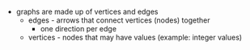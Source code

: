 - graphs are made up of vertices and edges
  - edges - arrows that connect vertices (nodes) together
    - one direction per edge
  - vertices - nodes that may have values (example: integer values)
